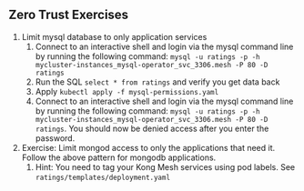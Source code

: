 Zero Trust Exercises
---
1. Limit mysql database to only application services
   1. Connect to an interactive shell and login via the mysql command line by running the following command: `mysql -u ratings -p -h mycluster-instances_mysql-operator_svc_3306.mesh -P 80 -D ratings`
   2. Run the SQL `select * from ratings` and verify you get data back
   3. Apply `kubectl apply -f mysql-permissions.yaml`
   4. Connect to an interactive shell and login via the mysql command line by running the following command: `mysql -u ratings -p -h mycluster-instances_mysql-operator_svc_3306.mesh -P 80 -D ratings`. You should now be denied access after you enter the password.
2. Exercise: Limit mongod access to only the applications that need it. Follow the above pattern for mongodb applications.
   1. Hint: You need to tag your Kong Mesh services using pod labels. See `ratings/templates/deployment.yaml`
